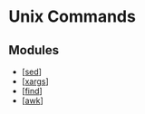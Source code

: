 Unix Commands
===

Modules
---

- [[sed]]
- [[xargs]]
- [[find]]
- [[awk]]

[//begin]: # "Autogenerated link references for markdown compatibility"
[sed]: sed.md "sed"
[xargs]: xargs.md "xargs"
[find]: find.md "find"
[awk]: awk/awk.md "awk"
[//end]: # "Autogenerated link references"